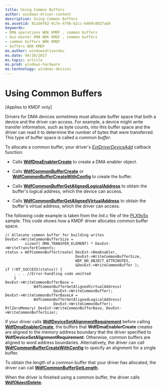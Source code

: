 ```yaml
---
title: Using Common Buffers
author: windows-driver-content
description: Using Common Buffers
ms.assetid: 81a56f62-917e-4798-b2cc-6469c802fab8
keywords:
- DMA operations WDK KMDF , common buffers
- bus-master DMA WDK KMDF , common buffers
- common buffers WDK KMDF
- buffers WDK KMDF
ms.author: windowsdriverdev
ms.date: 04/20/2017
ms.topic: article
ms.prod: windows-hardware
ms.technology: windows-devices
---
```


# Using Common Buffers


\[Applies to KMDF only\]




Drivers for DMA devices sometimes must allocate buffer space that both a device and the driver can access. For example, a device might write transfer information, such as byte counts, into this buffer space and the driver can read it to determine the number of bytes that were transferred. This type of buffer space is called a *common buffer*.

To allocate a common buffer, your driver's [*EvtDriverDeviceAdd*](https://msdn.microsoft.com/library/windows/hardware/ff541693) callback function:

-   Calls [**WdfDmaEnablerCreate**](https://msdn.microsoft.com/library/windows/hardware/ff546983) to create a DMA enabler object.

-   Calls [**WdfCommonBufferCreate**](https://msdn.microsoft.com/library/windows/hardware/ff545800) or [**WdfCommonBufferCreateWithConfig**](https://msdn.microsoft.com/library/windows/hardware/ff545805) to create the buffer.

-   Calls [**WdfCommonBufferGetAlignedLogicalAddress**](https://msdn.microsoft.com/library/windows/hardware/ff545814) to obtain the buffer's logical address, which the device can access.

-   Calls [**WdfCommonBufferGetAlignedVirtualAddress**](https://msdn.microsoft.com/library/windows/hardware/ff545820) to obtain the buffer's virtual address, which the driver can access.

The following code example is taken from the *Init.c* file of the [PLX9x5x](http://go.microsoft.com/fwlink/p/?linkid=256157) sample. This code shows how a KMDF driver allocates common buffer space.

```
// Allocate common buffer for building writes
DevExt->WriteCommonBufferSize = 
         sizeof( DMA_TRANSFER_ELEMENT) * DevExt->WriteTransferElements;
status = WdfCommonBufferCreate( DevExt->DmaEnabler,
                                DevExt->WriteCommonBufferSize,
                                WDF_NO_OBJECT_ATTRIBUTES, 
                                &DevExt->WriteCommonBuffer );
if (!NT_SUCCESS(status)) {
    . . . //Error-handling code omitted 
    }
DevExt->WriteCommonBufferBase = 
             WdfCommonBufferGetAlignedVirtualAddress(
                      DevExt->WriteCommonBuffer);
DevExt->WriteCommonBufferBaseLA = 
             WdfCommonBufferGetAlignedLogicalAddress(
                      DevExt->WriteCommonBuffer);
RtlZeroMemory( DevExt->WriteCommonBufferBase, DevExt->WriteCommonBufferSize);

```

If your driver calls [**WdfDeviceSetAlignmentRequirement**](https://msdn.microsoft.com/library/windows/hardware/ff546861) before calling [**WdfDmaEnablerCreate**](https://msdn.microsoft.com/library/windows/hardware/ff546983), the buffers that **WdfDmaEnablerCreate** creates are aligned to the memory address boundary that the driver specified to **WdfDeviceSetAlignmentRequirement**. Otherwise, common buffers are aligned to word address boundaries. Alternatively, the driver can call [**WdfCommonBufferCreateWithConfig**](https://msdn.microsoft.com/library/windows/hardware/ff545805) to specify an alignment for a single buffer.

To obtain the length of a common buffer that your driver has allocated, the driver can call [**WdfCommonBufferGetLength**](https://msdn.microsoft.com/library/windows/hardware/ff545828).

When the driver is finished using a common buffer, the driver calls [**WdfObjectDelete**](https://msdn.microsoft.com/library/windows/hardware/ff548734).

 

 





